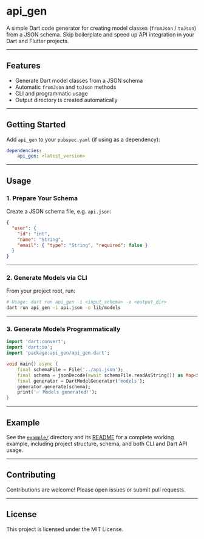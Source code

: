 # api_gen

A simple Dart code generator for creating model classes (`fromJson` / `toJson`) from a JSON schema.
Skip boilerplate and speed up API integration in your Dart and Flutter projects.

---

## Features

- Generate Dart model classes from a JSON schema
- Automatic `fromJson` and `toJson` methods
- CLI and programmatic usage
- Output directory is created automatically

---

## Getting Started

Add `api_gen` to your `pubspec.yaml` (if using as a dependency):

```yaml
dependencies:
	api_gen: <latest_version>
```

---

## Usage

### 1. Prepare Your Schema

Create a JSON schema file, e.g. `api.json`:

```json
{
  "user": {
    "id": "int",
    "name": "String",
    "email": { "type": "String", "required": false }
  }
}
```

---

### 2. Generate Models via CLI

From your project root, run:

```sh
# Usage: dart run api_gen -i <input_schema> -o <output_dir>
dart run api_gen -i api.json -o lib/models
```

---

### 3. Generate Models Programmatically

```dart
import 'dart:convert';
import 'dart:io';
import 'package:api_gen/api_gen.dart';

void main() async {
	final schemaFile = File('../api.json');
	final schema = jsonDecode(await schemaFile.readAsString()) as Map<String, dynamic>;
	final generator = DartModelGenerator('models');
	generator.generate(schema);
	print('✅ Models generated!');
}
```

---

## Example

See the [`example/`](example/) directory and its [README](example/README.md) for a complete working example, including project structure, schema, and both CLI and Dart API usage.

---

## Contributing

Contributions are welcome! Please open issues or submit pull requests.

---

## License

This project is licensed under the MIT License.
